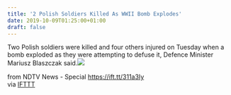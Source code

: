 ```yaml
---
title: '2 Polish Soldiers Killed As WWII Bomb Explodes'
date: 2019-10-09T01:25:00+01:00
draft: false
---
```


Two Polish soldiers were killed and four others injured on Tuesday when a bomb exploded as they were attempting to defuse it, Defence Minister Mariusz Blaszczak said.![](http://feeds.feedburner.com/~r/NDTV-LatestNews/~4/QgAoAU8a0cI)  
  
from NDTV News - Special https://ift.tt/311a3Iy  
via [IFTTT](https://ifttt.com/?ref=da&site=blogger)